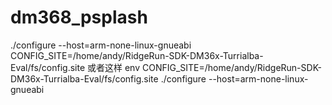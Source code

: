 # dm368_psplash

./configure --host=arm-none-linux-gnueabi CONFIG_SITE=/home/andy/RidgeRun-SDK-DM36x-Turrialba-Eval/fs/config.site
或者这样
env CONFIG_SITE=/home/andy/RidgeRun-SDK-DM36x-Turrialba-Eval/fs/config.site ./configure --host=arm-none-linux-gnueabi
